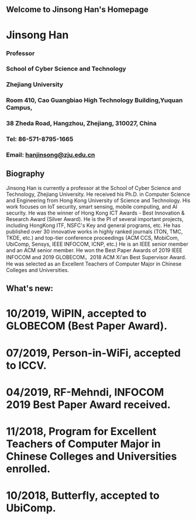 ## Welcome to Jinsong Han's Homepage
# Jinsong Han
### Professor
### School of Cyber Science and Technology
### Zhejiang University
### Room 410, Cao Guangbiao High Technology Building,Yuquan Campus, 
### 38 Zheda Road, Hangzhou, Zhejiang, 310027, China
### Tel: 86-571-8795-1665
### Email: hanjinsong@zju.edu.cn

## Biography
Jinsong Han is currently a professor at the School of Cyber Science and Technology, Zhejiang University. He received his Ph.D. in Computer Science and Engineering from Hong Kong University of Science and Technology. His work focuses on IoT security, smart sensing, mobile computing, and AI security. He was the winner of Hong Kong ICT Awards - Best Innovation & Research Award (Silver Award). He is the PI of several important projects, including HongKong ITF, NSFC's Key and general programs, etc. He has published over 30 innovative works in highly ranked journals (TON, TMC, TKDE, etc.) and top-tier conference proceedings (ACM CCS, MobiCom, UbiComp, Sensys, IEEE INFOCOM, ICNP, etc.) He is an IEEE senior member and an ACM senior member. He won the Best Paper Awards of 2019 IEEE INFOCOM and 2019 GLOBECOM，2018 ACM Xi'an Best Supervisor Award. He was selected as an Excellent Teachers of Computer Major in Chinese Colleges and Universities.

## What's new:
# 10/2019,  WiPIN, accepted to GLOBECOM (Best Paper Award).
# 07/2019,  Person-in-WiFi, accepted to ICCV.
# 04/2019,  RF-Mehndi, INFOCOM 2019 Best Paper Award received.
# 11/2018,  Program for Excellent Teachers of Computer Major in Chinese Colleges and Universities enrolled. 
# 10/2018,  Butterfly, accepted to UbiComp.





